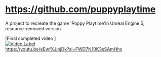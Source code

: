 # https://github.com/puppyplaytime  
A project to recreate the game 'Poppy Playtime'in Unreal Engine 5, resource-removed version  
  
[Final completed video ]   
[![Video Label](http://img.youtube.com/vi/eEwfXJjpjDk/0.jpg)](https://youtu.be/eEwfXJjpjDk)  
https://youtu.be/eEwfXJjpjDk?si=FWD7N10K3sSAmHhx

